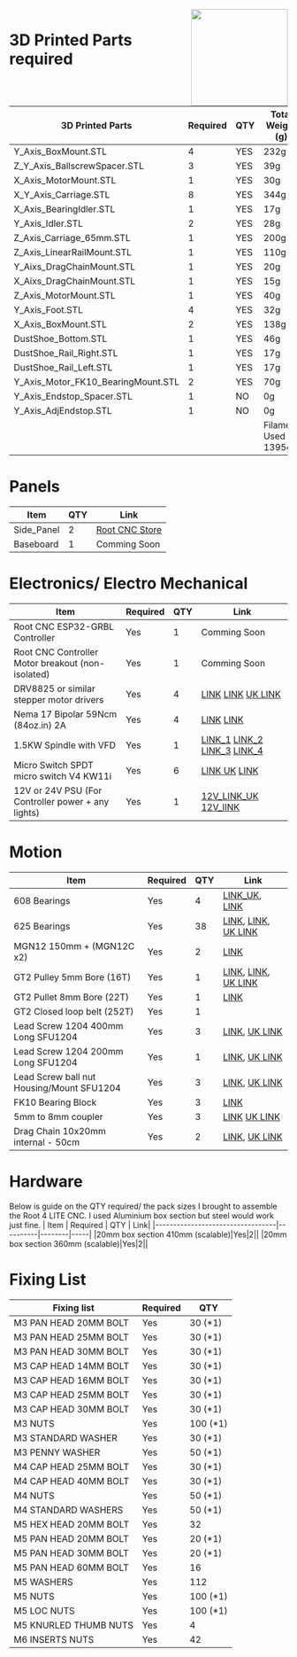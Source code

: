 <img align="right" width=175 src="https://github.com/RootCNC/Root-4-CNC/blob/master/Media/R_Logo.png" />

# 3D Printed Parts required

|	3D Printed Parts  	|	Required	|	QTY	|	Total Weight (g)	|
|	-------	|	------	|	-------	|	-------	|
|	Y_Axis_BoxMount.STL	|	4	|	YES	|	232g	|
|	Z_Y_Axis_BallscrewSpacer.STL	|	3	|	YES	|	39g	|
|	X_Axis_MotorMount.STL	|	1	|	YES	|	30g	|
|	X_Y_Axis_Carriage.STL	|	8	|	YES	|	344g	|
|	X_Axis_BearingIdler.STL	|	1	|	YES	|	17g	|
|	Y_Axis_Idler.STL	|	2	|	YES	|	28g	|
|	Z_Axis_Carriage_65mm.STL	|	1	|	YES	|	200g	|
|	Z_Axis_LinearRailMount.STL	|	1	|	YES	|	110g	|
|	Y_Aixs_DragChainMount.STL	|	1	|	YES	|	20g	|
|	X_Aixs_DragChainMount.STL	|	1	|	YES	|	15g	|
|	Z_Axis_MotorMount.STL	|	1	|	YES	|	40g	|
|	Y_Axis_Foot.STL	|	4	|	YES	|	32g	|
|	X_Axis_BoxMount.STL	|	2	|	YES	|	138g	|
|	DustShoe_Bottom.STL	|	1	|	YES	|	46g	|
|	DustShoe_Rail_Right.STL	|	1	|	YES	|	17g	|
|	DustShoe_Rail_Left.STL	|	1	|	YES	|	17g	|
|	Y_Axis_Motor_FK10_BearingMount.STL	|	2	|	YES	|	70g	|
|	Y_Axis_Endstop_Spacer.STL	|	1	|	NO	|	0g	|
|	Y_Axis_AdjEndstop.STL	|	1	|	NO	|	0g	|
|		|		|		|	Filament Used = 1395g	|



# Panels
| Item               | QTY    | Link|
|----------------------------------|--------|-----|
|Side_Panel|2|[Root CNC Store](https://rootcnc.com/product/root-4-lite-side-panels/)|
|Baseboard |1|Comming Soon|


# Electronics/ Electro Mechanical
| Item               | Required | QTY    | Link|
|----------------------------------|----------|--------|-----|
|Root CNC ESP32-GRBL Controller |Yes|1|Comming Soon|
|Root CNC Controller Motor breakout (non-isolated) |Yes|1|Comming Soon|
|DRV8825 or similar stepper motor drivers|Yes|4|[LINK](https://s.click.aliexpress.com/e/_A3iYCN) [LINK](https://s.click.aliexpress.com/e/_97wkVB) [UK LINK](https://amzn.to/3yf2EHw)
| Nema 17 Bipolar 59Ncm (84oz.in) 2A              | Yes       | 4      | [LINK](https://www.omc-stepperonline.com/nema-17-stepper-motor/nema-17-bipolar-59ncm-84oz-in-2a-42x48mm-4-wires-w-1m-cable-and-connector.html/?tracking=5efc6f6300e83) [LINK](https://www.omc-stepperonline.com/5pcs-of-nema-17-bipolar-59ncm-84oz-in-2a-42x48mm-4-wires-w-1m-cable-and-connector.html/?tracking=5efc6f6300e83)
|1.5KW Spindle with VFD|Yes|1|[LINK_1](https://s.click.aliexpress.com/e/_dX0JKm3) [LINK_2](https://s.click.aliexpress.com/e/_dT4xs63) [LINK_3](https://s.click.aliexpress.com/e/_dSjt6gr) [LINK_4](https://s.click.aliexpress.com/e/_dSUhh43)
|Micro Switch SPDT micro switch V4 KW11i|Yes|6|[LINK UK](https://amzn.to/31Kf1wC) [LINK](https://s.click.aliexpress.com/e/_ATnQCz)| 
|12V or 24V PSU (For Controller power + any lights) |Yes|1|[12V_LINK_UK](https://amzn.to/2HxYvIS) [12V_lINK](https://s.click.aliexpress.com/e/_AACYyd)| 


# Motion
| Item               | Required | QTY    | Link|
|----------------------------------|----------|--------|-----|
|608 Bearings               | Yes       | 4      |[LINK_UK](https://amzn.to/3dWB9c6), [LINK](https://s.click.aliexpress.com/e/_ATuujF)|
|625 Bearings               | Yes       | 38      |[LINK](https://s.click.aliexpress.com/e/_9iRVbr),  [LINK](https://s.click.aliexpress.com/e/_Ac5QYN),  [UK LINK](https://amzn.to/33OCsFN)|
|MGN12 150mm + (MGN12C x2)              | Yes       | 2      |[LINK](https://s.click.aliexpress.com/e/_A4Rr41)|
|GT2 Pulley 5mm Bore (16T)              | Yes       | 1       |[LINK](https://s.click.aliexpress.com/e/_9wTL2N),  [LINK](https://s.click.aliexpress.com/e/_9hLamt), [UK LINK](https://amzn.to/3waEtbq)|
|GT2 Pullet 8mm Bore (22T)              | Yes       | 1      |[LINK](https://s.click.aliexpress.com/e/_9wTL2N) |
|GT2 Closed loop belt (252T)              | Yes       |  1     ||
|Lead Screw 1204 400mm Long SFU1204               | Yes       | 3      |[LINK](https://s.click.aliexpress.com/e/_9jDD3X),  [UK LINK](https://amzn.to/3eQJNLg)|
|Lead Screw 1204 200mm Long SFU1204               | Yes       | 1      |[LINK](https://s.click.aliexpress.com/e/_Akbvnn), [UK LINK](https://amzn.to/3olI2sE)|
|Lead Screw ball nut Housing/Mount  SFU1204              | Yes       |  3     |[LINK](https://s.click.aliexpress.com/e/_Ak3HhT), [UK LINK](https://amzn.to/3whPGqP)|
|FK10 Bearing Block               | Yes       |  3     |[LINK](https://s.click.aliexpress.com/e/_9RmTwd)|
|5mm to 8mm coupler               | Yes       | 3      |[LINK](https://s.click.aliexpress.com/e/_9AhiTb)  [UK LINK](https://amzn.to/3bwfNC8)|
|Drag Chain 10x20mm internal - 50cm              | Yes       |  2     |[LINK](https://s.click.aliexpress.com/e/_9wV1qz),  [UK LINK](https://amzn.to/3eURTm5)|


# Hardware
Below is guide on the QTY required/ the pack sizes I brought to assemble the Root 4 LITE CNC. I used Aluminium box section but steel would work just fine.
| Item               | Required | QTY    | Link|
|----------------------------------|----------|--------|-----|
|20mm box section 410mm (scalable)|Yes|2||
|20mm box section 360mm (scalable)|Yes|2||

# Fixing List

|	Fixing list	|	Required	|	QTY	|
|	-----	|	-----	|	-----|
|	M3 PAN HEAD 20MM BOLT	|	Yes	|	30 (*1)	|
|	M3 PAN HEAD 25MM BOLT	|	Yes	|	30 (*1)	|
|	M3 PAN HEAD 30MM BOLT	|	Yes	|	30 (*1)	|
|	M3 CAP HEAD  14MM BOLT	|	Yes	|	30 (*1)	|
|	M3 CAP HEAD  16MM BOLT	|	Yes	|	30 (*1)	|
|	M3 CAP HEAD  25MM BOLT	|	Yes	|	30 (*1)	|
|	M3 CAP HEAD  30MM BOLT	|	Yes	|	30 (*1)	|
|	M3 NUTS	|	Yes	|	100 (*1)	|
|	M3 STANDARD WASHER	|	Yes	|	30 (*1)	|
|	M3 PENNY WASHER	|	Yes	|	50 (*1)	|
|	M4 CAP HEAD 25MM BOLT	|	Yes	|	30 (*1)	|
|	M4 CAP HEAD 40MM BOLT	|	Yes	|	30 (*1)	|
|	M4 NUTS	|	Yes	|	50 (*1)	|
|	M4 STANDARD WASHERS	|	Yes	|	50 (*1)	|
|	M5 HEX HEAD 20MM BOLT	|	Yes	|	32	|
|	M5 PAN HEAD 20MM BOLT	|	Yes	|	20 (*1)	|
|	M5 PAN HEAD 30MM BOLT	|	Yes	|	20 (*1)	|
|	M5 PAN HEAD 60MM BOLT	|	Yes	|	16	|
|	M5 WASHERS	|	Yes	|	112	|
|	M5 NUTS	|	Yes	|	100 (*1)	|
|	M5 LOC NUTS	|	Yes	|	100  (*1)	|
|	M5 KNURLED THUMB NUTS 	|	Yes	|	4	|
|	M6 INSERTS NUTS	|	Yes	|	42	|






